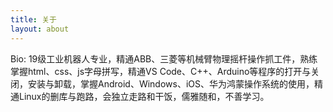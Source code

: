 ```yaml
---
title: 关于
layout: about
---
```

Bio: 19级工业机器人专业，精通ABB、三菱等机械臂物理摇杆操作抓工件，熟练掌握html、css、js字母拼写，精通VS Code、C++、Arduino等程序的打开与关闭，安装与卸载，掌握Android、Windows、iOS、华为鸿蒙操作系统的使用，精通Linux的删库与跑路，会独立走路和干饭，儒雅随和，不善学习。
